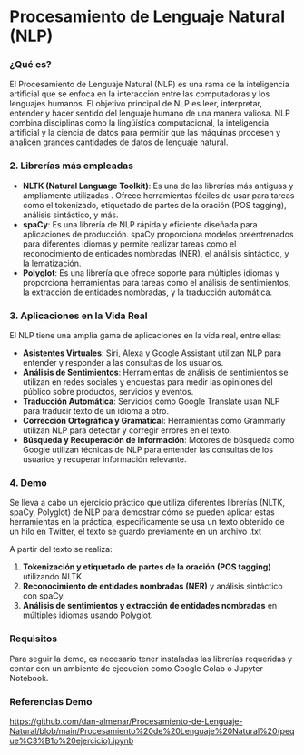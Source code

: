 # Procesamiento de Lenguaje Natural (NLP)
### ¿Qué es?

El Procesamiento de Lenguaje Natural (NLP) es una rama de la inteligencia artificial que se enfoca en la interacción entre las computadoras y los lenguajes humanos. El objetivo principal de NLP es leer, interpretar, entender y hacer sentido del lenguaje humano de una manera valiosa. NLP combina disciplinas como la lingüística computacional, la inteligencia artificial y la ciencia de datos para permitir que las máquinas procesen y analicen grandes cantidades de datos de lenguaje natural.

### 2. Librerías más empleadas

- **NLTK (Natural Language Toolkit)**: Es una de las librerías más antiguas y ampliamente utilizadas . Ofrece herramientas fáciles de usar para tareas como el tokenizado, etiquetado de partes de la oración (POS tagging), análisis sintáctico, y más.
- **spaCy**: Es una librería de NLP rápida y eficiente diseñada para aplicaciones de producción. spaCy proporciona modelos preentrenados para diferentes idiomas y permite realizar tareas como el reconocimiento de entidades nombradas (NER), el análisis sintáctico, y la lematización.
- **Polyglot**: Es una librería que ofrece soporte para múltiples idiomas y proporciona herramientas para tareas como el análisis de sentimientos, la extracción de entidades nombradas, y la traducción automática.

### 3. Aplicaciones en la Vida Real

El NLP tiene una amplia gama de aplicaciones en la vida real, entre ellas:

- **Asistentes Virtuales**: Siri, Alexa y Google Assistant utilizan NLP para entender y responder a las consultas de los usuarios.
- **Análisis de Sentimientos**: Herramientas de análisis de sentimientos se utilizan en redes sociales y encuestas para medir las opiniones del público sobre productos, servicios y eventos.
- **Traducción Automática**: Servicios como Google Translate usan NLP para traducir texto de un idioma a otro.
- **Corrección Ortográfica y Gramatical**: Herramientas como Grammarly utilizan NLP para detectar y corregir errores en el texto.
- **Búsqueda y Recuperación de Información**: Motores de búsqueda como Google utilizan técnicas de NLP para entender las consultas de los usuarios y recuperar información relevante.

### 4. Demo
Se lleva a cabo un ejercicio práctico que utiliza diferentes librerías  (NLTK, spaCy,  Polyglot) de NLP para demostrar cómo se pueden aplicar estas herramientas en la práctica, especificamente se usa un texto obtenido de un hilo en Twitter, el texto se guardo previamente en un archivo .txt

A partir del texto se realiza: 
1. **Tokenización y etiquetado de partes de la oración (POS tagging)** utilizando NLTK.
2. **Reconocimiento de entidades nombradas (NER)** y análisis sintáctico con spaCy.
3. **Análisis de sentimientos y extracción de entidades nombradas** en múltiples idiomas usando Polyglot.

### Requisitos

Para seguir la demo, es necesario tener instaladas las librerías requeridas y contar con un ambiente de ejecución como Google Colab o Jupyter Notebook. 

### Referencias Demo
 
https://github.com/dan-almenar/Procesamiento-de-Lenguaje-Natural/blob/main/Procesamiento%20de%20Lenguaje%20Natural%20(peque%C3%B1o%20ejercicio).ipynb
